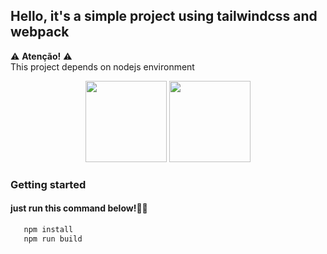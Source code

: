 ## Hello, it's a simple project using tailwindcss and webpack

<p>
    ⚠ <strong>Atenção!</strong> ⚠
    <br>
    This project depends on nodejs environment
</p>
<center>
    <img src="https://cdn.jsdelivr.net/gh/devicons/devicon/icons/tailwindcss/tailwindcss-plain.svg" width="130"/>
    <img src="https://cdn.jsdelivr.net/gh/devicons/devicon/icons/webpack/webpack-original.svg" width="130"/>
</center>

### Getting started

#### just run this command below!👨‍💻

```sh
   npm install
   npm run build
```